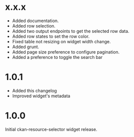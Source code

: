 x.x.x
=====

* Added documentation.
* Added row selection.
* Added two output endpoints to get the selected row data.
* Added row states to set the row color.
* Fixed table not resizing on widget width change.
* Added grunt.
* Added page size preference to configure pagination.
* Added a preference to toggle the search bar

1.0.1
=====

* Added this changelog
* Improved widget's metadata

1.0.0
=====

Initial ckan-resource-selector widget release.
